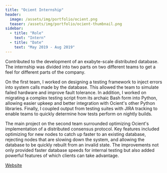 ```yaml
---
title: "Ocient Internship"
header:
  image: /assets/img/portfolio/ocient.png
  teaser: /assets/img/portfolio/ocient-thumbnail.png
sidebar:
  - title: "Role"
    text: "Intern"
  - title: "Date"
    text: "May 2019 - Aug 2019"
---
```


Contributed to the development of an exabyte-scale distributed database.  The
internship was divided into two parts on two different teams to get a feel for
different parts of the company.

On the first team, I worked on designing a testing framework to inject errors
into system calls made by the database.  This allowed the team to simulate
failed hardware and improve fault tolerance.  In addition, I worked on migrating
a complex testing script from its archaic Bash form into Python, allowing easier
upkeep and better integration with Ocient's other Python libraries.  Finally, I
coupled output from testing suites with JIRA tracking to enable teams to quickly
determine how tests perform on nightly builds.

The main project on the second team surrounded optimizing Ocient's
implementation of a distributed consensus protocol.  Key features included
optimizing for new nodes to catch up faster to an existing database, rejecting
nodes that are slowing down the system, and allowing the database to be quickly
rebuilt from an invalid state.  The improvements not only provided faster
database speeds for internal testing but also added powerful features of which
clients can take advantage.

<a class="btn btn--primary" target="_blank" href="http://www.ocient.com/">Website</a>
